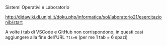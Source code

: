Sistemi Operativi e Laboratorio

http://didawiki.di.unipi.it/doku.php/informatica/sol/laboratorio21/esercitazionib/start

A volte i tab di VSCode e GitHub non corrispondono, in questi casi aggiungere alla fine 
dell'URL `?ts=6` (per me 1 tab = 6 spazi)
